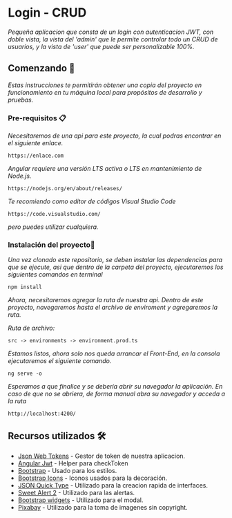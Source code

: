 # Login - CRUD

_Pequeña aplicacion que consta de un login con autenticacion JWT, con doble vista, la vista del 'admin' que le permite controlar todo un CRUD de usuarios, y la vista de 'user' que puede ser personalizable 100%._

## Comenzando 🚀

_Estas instrucciones te permitirán obtener una copia del proyecto en funcionamiento en tu máquina local para propósitos de desarrollo y pruebas._

### Pre-requisitos 📋

_Necesitaremos de una api para este proyecto, la cual podras encontrar en el siguiente enlace._

```
https://enlace.com
```

_Angular requiere una versión LTS activa o LTS en mantenimiento de Node.js._

```
https://nodejs.org/en/about/releases/
```

_Te recomiendo como editor de códigos Visual Studio Code_

```
https://code.visualstudio.com/
```

_pero puedes utilizar cualquiera._

### Instalación del proyecto🔧

_Una vez clonado este repositorio, se deben instalar las dependencias para que se ejecute, asi que dentro de la carpeta del proyecto, ejecutaremos los siguientes comandos en terminal_

```
npm install
```

_Ahora, necesitaremos agregar la ruta de nuestra api._
_Dentro de este proyecto, navegaremos hasta el archivo de enviroment y agregaremos la ruta._

_Ruta de archivo:_

```
src -> environments -> environment.prod.ts
```

_Estamos listos, ahora solo nos queda arrancar el Front-End, en la consola ejecutaremos el siguiente comando._

```
ng serve -o
```

_Esperamos a que finalice y se debería abrir su navegador la aplicación. En caso de que no se abriera, de forma manual abra su navegador y acceda a la ruta_

```
http://localhost:4200/
```

## Recursos utilizados 🛠️

- [Json Web Tokens](https://jwt.io/) - Gestor de token de nuestra aplicacion.
- [Angular Jwt](https://www.npmjs.com/package/@auth0/angular-jwt) - Helper para checkToken
- [Bootstrap](https://getbootstrap.com/) - Usado para los estilos.
- [Bootstrap Icons](https://icons.getbootstrap.com/) - Iconos usados para la decoración.
- [JSON Quick Type](https://quicktype.io/) - Utilizado para la creacion rapida de interfaces.
- [Sweet Alert 2](https://sweetalert2.github.io/) - Utilizado para las alertas.
- [Bootstrap widgets](https://ng-bootstrap.github.io/#/home) - Utilizado para el modal.
- [Pixabay](https://pixabay.com/es/) - Utilizado para la toma de imagenes sin copyright.